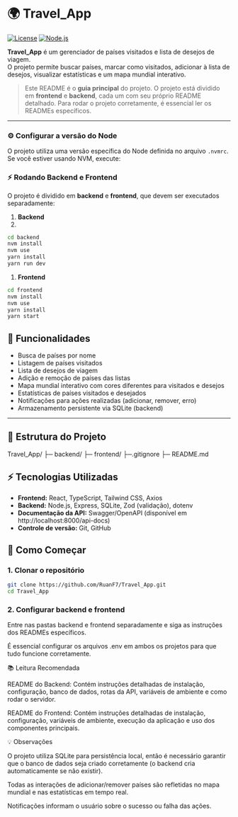 # 🌍 Travel_App

[![License](https://img.shields.io/badge/license-MIT-green)](LICENSE)
[![Node.js](https://img.shields.io/badge/Node.js-18+-green)](https://nodejs.org/)

**Travel_App** é um gerenciador de países visitados e lista de desejos de viagem.  
O projeto permite buscar países, marcar como visitados, adicionar à lista de desejos, visualizar estatísticas e um mapa mundial interativo.

> Este README é o **guia principal** do projeto. O projeto está dividido em **frontend** e **backend**, cada um com seu próprio README detalhado. Para rodar o projeto corretamente, é essencial ler os READMEs específicos.

---

### ⚙️ Configurar a versão do Node

O projeto utiliza uma versão específica do Node definida no arquivo `.nvmrc`.  
Se você estiver usando NVM, execute:

### ⚡ Rodando Backend e Frontend

O projeto é dividido em **backend** e **frontend**, que devem ser executados separadamente:

1. **Backend**
2. 
```bash
cd backend
nvm install
nvm use
yarn install
yarn run dev
```

1. **Frontend**
```bash
cd frontend
nvm install
nvm use
yarn install
yarn start
```
## 🔹 Funcionalidades

- Busca de países por nome
- Listagem de países visitados
- Lista de desejos de viagem
- Adição e remoção de países das listas
- Mapa mundial interativo com cores diferentes para visitados e desejos
- Estatísticas de países visitados e desejados
- Notificações para ações realizadas (adicionar, remover, erro)
- Armazenamento persistente via SQLite (backend)

---

## 📁 Estrutura do Projeto

Travel_App/
├─ backend/ 
├─ frontend/
├─.gitignore
├─ README.md



## ⚡ Tecnologias Utilizadas

- **Frontend:** React, TypeScript, Tailwind CSS, Axios
- **Backend:** Node.js, Express, SQLite, Zod (validação), dotenv
- **Documentação da API:** Swagger/OpenAPI (disponível em http://localhost:8000/api-docs)
- **Controle de versão:** Git, GitHub

## 🚀 Como Começar

### 1. Clonar o repositório
```bash
git clone https://github.com/RuanF7/Travel_App.git
cd Travel_App
```

### 2. Configurar backend e frontend
Entre nas pastas backend e frontend separadamente e siga as instruções dos READMEs específicos.

É essencial configurar os arquivos .env em ambos os projetos para que tudo funcione corretamente.

📚 Leitura Recomendada  

README do Backend: Contém instruções detalhadas de instalação, configuração, banco de dados, rotas da API, variáveis de ambiente e como rodar o servidor.  

README do Frontend: Contém instruções detalhadas de instalação, configuração, variáveis de ambiente, execução da aplicação e uso dos componentes principais.

💡 Observações  

O projeto utiliza SQLite para persistência local, então é necessário garantir que o banco de dados seja criado corretamente (o backend cria automaticamente se não existir).

Todas as interações de adicionar/remover países são refletidas no mapa mundial e nas estatísticas em tempo real.

Notificações informam o usuário sobre o sucesso ou falha das ações.
